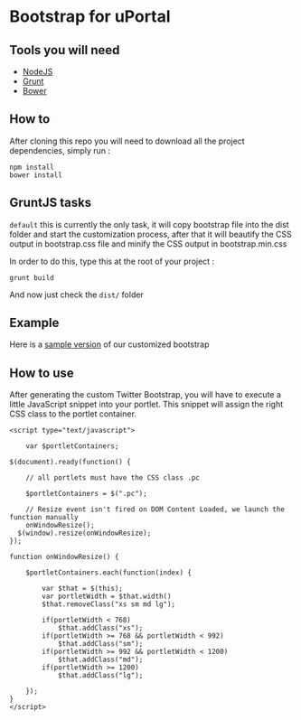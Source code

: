 # Bootstrap for uPortal

## Tools you will need

+ [NodeJS](http://nodejs.org/)
+ [Grunt](http://gruntjs.com/)
+ [Bower](http://bower.io/)

## How to

After cloning this repo you will need to download all the project dependencies, simply run : 

```
npm install
bower install
```

## GruntJS tasks

`default` this is currently the only task, it will copy bootstrap file into the dist folder and start the customization process, after that it will beautify the CSS output in bootstrap.css file and minify the CSS output in bootstrap.min.css

In order to do this, type this at the root of your project :
```
grunt build
```
And now just check the `dist/` folder

## Example

Here is a [sample version](https://gist.github.com/mbelmok01/8803499) of our customized bootstrap

## How to use


After generating the custom Twitter Bootstrap, you will have to execute a little JavaScript snippet into your portlet.
This snippet will assign the right CSS class to the portlet container.


```
<script type="text/javascript">
    
    var $portletContainers;
 
$(document).ready(function() {

    // all portlets must have the CSS class .pc
    
    $portletContainers = $(".pc");
    
    // Resize event isn't fired on DOM Content Loaded, we launch the function manually
    onWindowResize();
  $(window).resize(onWindowResize);
});
 
function onWindowResize() {
    
    $portletContainers.each(function(index) {
        
        var $that = $(this);
        var portletWidth = $that.width()
        $that.removeClass("xs sm md lg");
        
        if(portletWidth < 768)
            $that.addClass("xs");
        if(portletWidth >= 768 && portletWidth < 992)
            $that.addClass("sm");
        if(portletWidth >= 992 && portletWidth < 1200)
            $that.addClass("md");
        if(portletWidth >= 1200)
            $that.addClass("lg");
    
    });
}
</script>

```
